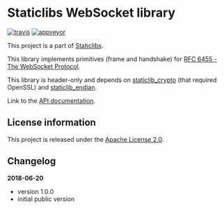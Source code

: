 Staticlibs WebSocket library
============================

[![travis](https://travis-ci.org/staticlibs/staticlib_websocket.svg?branch=master)](https://travis-ci.org/staticlibs/staticlib_websocket)
[![appveyor](https://ci.appveyor.com/api/projects/status/github/staticlibs/staticlib_websocket?svg=true)](https://ci.appveyor.com/project/staticlibs/staticlib-websocket)

This project is a part of [Staticlibs](http://staticlibs.net/).

This library implements primitives (frame and handshake) for [RFC 6455 - The WebSocket Protocol](https://tools.ietf.org/html/rfc6455).

This library is header-only and depends on [staticlib_crypto](https://github.com/staticlibs/staticlib_crypto)
(that required OpenSSL) and [staticlib_endian](https://github.com/staticlibs/staticlib_endian).

Link to the [API documentation](http://staticlibs.github.io/staticlib_io/docs/html/namespacestaticlib_1_1websocket.html).

License information
-------------------

This project is released under the [Apache License 2.0](http://www.apache.org/licenses/LICENSE-2.0).

Changelog
---------

**2018-06-20**

 * version 1.0.0
 * initial public version

